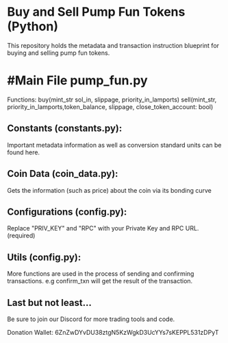 # Buy and Sell Pump Fun Tokens (Python) 

This repository holds the metadata and transaction instruction blueprint for buying and selling pump fun tokens. 

# #Main File pump_fun.py 

Functions: 
buy(mint_str sol_in, slippage, priority_in_lamports)
sell(mint_str, priority_in_lamports,token_balance, slippage,  close_token_account: bool)

## Constants (constants.py): 

Important metadata information as well as conversion standard units can be found here. 


## Coin Data (coin_data.py): 

Gets the information (such as price) about the coin via its bonding curve

## Configurations (config.py): 

Replace "PRIV_KEY" and "RPC" with your Private Key and RPC URL. (required) 


## Utils (config.py): 

More functions are used in the process of sending and confirming transactions. 
e.g confirm_txn will get the result of the transaction. 




## Last but not least... 

Be sure to join our Discord for more trading tools and code. 

Donation Wallet: 6ZnZwDYvDU38ztgN5KzWgkD3UcYYs7sKEPPL531zDPyT







